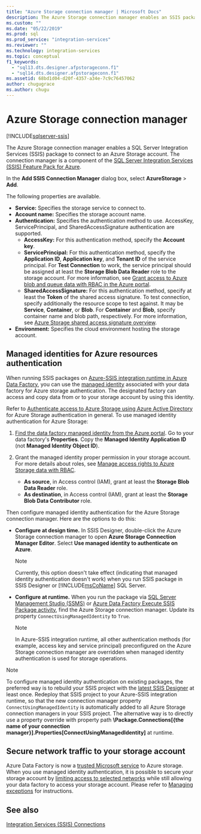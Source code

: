 ```yaml
---
title: "Azure Storage connection manager | Microsoft Docs"
description: The Azure Storage connection manager enables an SSIS package to connect to an Azure Storage account.
ms.custom: ""
ms.date: "05/22/2019"
ms.prod: sql
ms.prod_service: "integration-services"
ms.reviewer: ""
ms.technology: integration-services
ms.topic: conceptual
f1_keywords: 
  - "sql13.dts.designer.afpstorageconn.f1"
  - "sql14.dts.designer.afpstorageconn.f1"
ms.assetid: 68bd1d04-d20f-4357-a34e-7c9c76457062
author: chugugrace
ms.author: chugu
---
```

# Azure Storage connection manager

[!INCLUDE[sqlserver-ssis](../../includes/applies-to-version/sqlserver-ssis.md)]

The Azure Storage connection manager enables a SQL Server Integration Services (SSIS) package to connect to an Azure Storage account. The connection manager is a component of the [SQL Server Integration Services (SSIS) Feature Pack for Azure](../../integration-services/azure-feature-pack-for-integration-services-ssis.md). 
  
In the **Add SSIS Connection Manager** dialog box, select **AzureStorage** > **Add**.  
  
The following properties are available.

- **Service:** Specifies the storage service to connect to.
- **Account name:** Specifies the storage account name.
- **Authentication:** Specifies the authentication method to use. AccessKey, ServicePrincipal, and SharedAccessSignature authentication are supported.
    - **AccessKey:** For this authentication method, specify the **Account key**.
    - **ServicePrincipal:** For this authentication method, specify the **Application ID**, **Application key**, and **Tenant ID** of the service principal.
      For **Test Connection** to work, the service principal should be assigned at least the **Storage Blob Data Reader** role to the storage account.
      For more information, see [Grant access to Azure blob and queue data with RBAC in the Azure portal](https://docs.microsoft.com/azure/storage/common/storage-auth-aad-rbac-portal#assign-rbac-roles-using-the-azure-portal).
    - **SharedAccessSignature:** For this authentication method, specify at least the **Token** of the shared access signature.
      To test connection, specify additionally the resource scope to test against. It may be **Service**, **Container**, or **Blob**.
      For **Container** and **Blob**, specify container name and blob path, respectively.
      For more information, see [Azure Storage shared access signature overview](https://docs.microsoft.com/azure/storage/common/storage-sas-overview).
- **Environment:** Specifies the cloud environment hosting the storage account.

## Managed identities for Azure resources authentication
When running SSIS packages on [Azure-SSIS integration runtime in Azure Data Factory](https://docs.microsoft.com/azure/data-factory/concepts-integration-runtime#azure-ssis-integration-runtime), you can use the [managed identity](https://docs.microsoft.com/azure/data-factory/connector-azure-sql-database#managed-identity) associated with your data factory for Azure storage authentication. The designated factory can access and copy data from or to your storage account by using this identity.

Refer to [Authenticate access to Azure Storage using Azure Active Directory](https://docs.microsoft.com/azure/storage/common/storage-auth-aad) for Azure Storage authentication in general. To use managed identity authentication for Azure Storage:

1. [Find the data factory managed identity from the Azure portal](https://docs.microsoft.com/azure/data-factory/data-factory-service-identity). Go to your data factory's **Properties**. Copy the **Managed Identity Application ID** (not **Managed Identity Object ID**).

1. Grant the managed identity proper permission in your storage account. For more details about roles, see [Manage access rights to Azure Storage data with RBAC](https://docs.microsoft.com/azure/storage/common/storage-auth-aad-rbac-portal).

    - **As source**, in Access control (IAM), grant at least the **Storage Blob Data Reader** role.
    - **As destination**, in Access control (IAM), grant at least the **Storage Blob Data Contributor** role.

Then configure managed identity authentication for the Azure Storage connection manager. Here are the options to do this:

- **Configure at design time.** In SSIS Designer, double-click the Azure Storage connection manager to open **Azure Storage Connection Manager Editor**. Select **Use managed identity to authenticate on Azure**.
    > [!NOTE]
    >  Currently, this option doesn't take effect (indicating that managed identity authentication doesn't work) when you run SSIS package in SSIS Designer or [!INCLUDE[msCoName](../../includes/msconame-md.md)] SQL Server.
    
- **Configure at runtime.** When you run the package via [SQL Server Management Studio (SSMS)](https://docs.microsoft.com/sql/integration-services/ssis-quickstart-run-ssms) or [Azure Data Factory Execute SSIS Package activity](https://docs.microsoft.com/azure/data-factory/how-to-invoke-ssis-package-ssis-activity), find the Azure Storage connection manager. Update its property `ConnectUsingManagedIdentity` to `True`.
    > [!NOTE]
    >  In Azure-SSIS integration runtime, all other authentication methods (for example, access key and service principal) preconfigured on the Azure Storage connection manager are overridden when managed identity authentication is used for storage operations.

> [!NOTE]
>  To configure managed identity authentication on existing packages, the preferred way is to rebuild your SSIS project with the [latest SSIS Designer](https://docs.microsoft.com/sql/ssdt/download-sql-server-data-tools-ssdt) at least once. Redeploy that SSIS project to your Azure-SSIS integration runtime, so that the new connection manager property `ConnectUsingManagedIdentity` is automatically added to all Azure Storage connection managers in your SSIS project. The alternative way is to directly use a property override with property path **\Package.Connections[{the name of your connection manager}].Properties[ConnectUsingManagedIdentity]** at runtime.

## Secure network traffic to your storage account
Azure Data Factory is now a [trusted Microsoft service](https://docs.microsoft.com/azure/storage/common/storage-network-security#trusted-microsoft-services) to Azure storage. When you use managed identity authentication, it is possible to 
secure your storage account by [limiting access to selected networks](https://docs.microsoft.com/azure/storage/common/storage-network-security#change-the-default-network-access-rule) while still allowing your data factory to access your storage account. Please refer to [Managing exceptions](https://docs.microsoft.com/azure/storage/common/storage-network-security#managing-exceptions) for instructions.

## See also  
 [Integration Services &#40;SSIS&#41; Connections](../../integration-services/connection-manager/integration-services-ssis-connections.md)

